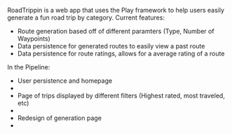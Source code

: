 RoadTrippin is a web app that uses the Play framework to help users easily generate a fun road trip by category.
Current features:
<ul>
  <li>Route generation based off of different paramters (Type, Number of Waypoints)</li>
  <li>Data persistence for generated routes to easily view a past route </li>
  <li>Data persistence for route ratings, allows for a average rating of a route</li>
</ul>

In the Pipeline:
<ul>
  <li>User persistence and homepage<li>
  <li>Page of trips displayed by different filters (Highest rated, most traveled, etc)<li>
  <li>Redesign of generation page<li>
 <ul>

